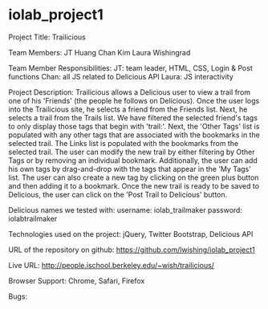 iolab_project1
==============

Project Title:
Trailicious


Team Members:
JT Huang
Chan Kim
Laura Wishingrad


Team Member Responsibilities:
JT: team leader, HTML, CSS, Login & Post functions
Chan: all JS related to Delicious API
Laura: JS interactivity


Project Description:
Trailicious allows a Delicious user to view a trail from one of his 'Friends' (the people he follows on Delicious). Once the user logs into the Trailicious site, he selects a friend from the Friends list. Next, he selects a trail from the Trails list. We have filtered the selected friend's tags to only display those tags that begin with 'trail:'. Next, the 'Other Tags' list is populated with any other tags that are associated with the bookmarks in the selected trail. The Links list is populated with the bookmarks from the selected trail. The user can modify the new trail by either filtering by Other Tags or by removing an individual bookmark. Additionally, the user can add his own tags by drag-and-drop with the tags that appear in the 'My Tags' list. The user can also create a new tag by clicking on the green plus button and then adding it to a bookmark. Once the new trail is ready to be saved to Delicious, the user can click on the 'Post Trail to Delicious' button. 


Delicious names we tested with:
username: iolab_trailmaker
password: iolabtrailmaker


Technologies used on the project:
jQuery, Twitter Bootstrap, Delicious API


URL of the repository on github:
https://github.com/lwishing/iolab_project1


Live URL:
http://people.ischool.berkeley.edu/~wish/trailicious/


Browser Support:
Chrome, Safari, Firefox


Bugs:

